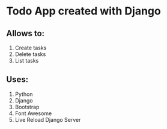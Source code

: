# Todo App created with Django

## Allows to:
1. Create tasks
2. Delete tasks
3. List tasks

## Uses:
1. Python
2. Django
3. Bootstrap
4. Font Awesome
5. Live Reload Django Server